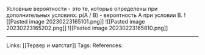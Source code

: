 Условные вероятности - это те, которые определены при дополнительных условиях. 
p(A / B) - вероятность А при условии В. 
![[Pasted image 20230223165101.png]]
![[Pasted image 20230223165202.png]]
![[Pasted image 20230223165810.png]]




___
Links: [[Тервер и матстат]]
Tags:
References: